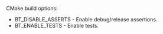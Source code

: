 
CMake build options:
* BT_DISABLE_ASSERTS - Enable debug/release assertions.
* BT_ENABLE_TESTS - Enable tests.
